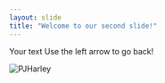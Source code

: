 ```yaml
---
layout: slide
title: "Welcome to our second slide!"
---
```

Your text
Use the left arrow to go back!

 ![PJHarley](https://git.io/PJHarley) 
